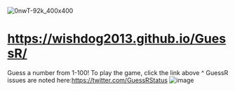 ![0nwT-92k_400x400](https://github.com/Wishdog2013/GuessR/assets/100239673/e8ada449-2cf2-49fa-9599-0d7deda1ca53)
# https://wishdog2013.github.io/GuessR/
Guess a number from 1-100!
To play the game, click the link above   ^
GuessR issues are noted here:https://twitter.com/GuessRStatus
![image](https://github.com/Wishdog2013/GuessR/assets/100239673/b7a3e835-a39b-498d-9ccb-a9c4bd0da5ea)
